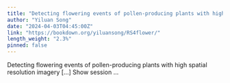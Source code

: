 ```yaml
---
title: "Detecting flowering events of pollen-producing plants with high spatial resolution imagery"
author: "Yiluan Song"
date: "2024-04-03T04:45:00Z"
link: "https://bookdown.org/yiluansong/RS4flower/"
length_weight: "2.3%"
pinned: false
---
```


Detecting flowering events of pollen-producing plants with high spatial resolution imagery [...] Show session ...
